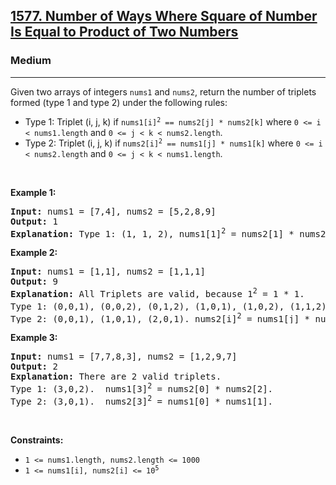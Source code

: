 <h2><a href="https://leetcode.com/problems/number-of-ways-where-square-of-number-is-equal-to-product-of-two-numbers/">1577. Number of Ways Where Square of Number Is Equal to Product of Two Numbers</a></h2><h3>Medium</h3><hr><div style="user-select: auto;"><p style="user-select: auto;">Given two arrays of integers <code style="user-select: auto;">nums1</code> and <code style="user-select: auto;">nums2</code>, return the number of triplets formed (type 1 and type 2) under the following rules:</p>

<ul style="user-select: auto;">
	<li style="user-select: auto;">Type 1: Triplet (i, j, k) if <code style="user-select: auto;">nums1[i]<sup style="user-select: auto;">2</sup> == nums2[j] * nums2[k]</code> where <code style="user-select: auto;">0 &lt;= i &lt; nums1.length</code> and <code style="user-select: auto;">0 &lt;= j &lt; k &lt; nums2.length</code>.</li>
	<li style="user-select: auto;">Type 2: Triplet (i, j, k) if <code style="user-select: auto;">nums2[i]<sup style="user-select: auto;">2</sup> == nums1[j] * nums1[k]</code> where <code style="user-select: auto;">0 &lt;= i &lt; nums2.length</code> and <code style="user-select: auto;">0 &lt;= j &lt; k &lt; nums1.length</code>.</li>
</ul>

<p style="user-select: auto;">&nbsp;</p>
<p style="user-select: auto;"><strong style="user-select: auto;">Example 1:</strong></p>

<pre style="user-select: auto;"><strong style="user-select: auto;">Input:</strong> nums1 = [7,4], nums2 = [5,2,8,9]
<strong style="user-select: auto;">Output:</strong> 1
<strong style="user-select: auto;">Explanation:</strong> Type 1: (1, 1, 2), nums1[1]<sup style="user-select: auto;">2</sup> = nums2[1] * nums2[2]. (4<sup style="user-select: auto;">2</sup> = 2 * 8). 
</pre>

<p style="user-select: auto;"><strong style="user-select: auto;">Example 2:</strong></p>

<pre style="user-select: auto;"><strong style="user-select: auto;">Input:</strong> nums1 = [1,1], nums2 = [1,1,1]
<strong style="user-select: auto;">Output:</strong> 9
<strong style="user-select: auto;">Explanation:</strong> All Triplets are valid, because 1<sup style="user-select: auto;">2</sup> = 1 * 1.
Type 1: (0,0,1), (0,0,2), (0,1,2), (1,0,1), (1,0,2), (1,1,2).  nums1[i]<sup style="user-select: auto;">2</sup> = nums2[j] * nums2[k].
Type 2: (0,0,1), (1,0,1), (2,0,1). nums2[i]<sup style="user-select: auto;">2</sup> = nums1[j] * nums1[k].
</pre>

<p style="user-select: auto;"><strong style="user-select: auto;">Example 3:</strong></p>

<pre style="user-select: auto;"><strong style="user-select: auto;">Input:</strong> nums1 = [7,7,8,3], nums2 = [1,2,9,7]
<strong style="user-select: auto;">Output:</strong> 2
<strong style="user-select: auto;">Explanation:</strong> There are 2 valid triplets.
Type 1: (3,0,2).  nums1[3]<sup style="user-select: auto;">2</sup> = nums2[0] * nums2[2].
Type 2: (3,0,1).  nums2[3]<sup style="user-select: auto;">2</sup> = nums1[0] * nums1[1].
</pre>

<p style="user-select: auto;">&nbsp;</p>
<p style="user-select: auto;"><strong style="user-select: auto;">Constraints:</strong></p>

<ul style="user-select: auto;">
	<li style="user-select: auto;"><code style="user-select: auto;">1 &lt;= nums1.length, nums2.length &lt;= 1000</code></li>
	<li style="user-select: auto;"><code style="user-select: auto;">1 &lt;= nums1[i], nums2[i] &lt;= 10<sup style="user-select: auto;">5</sup></code></li>
</ul>
</div>